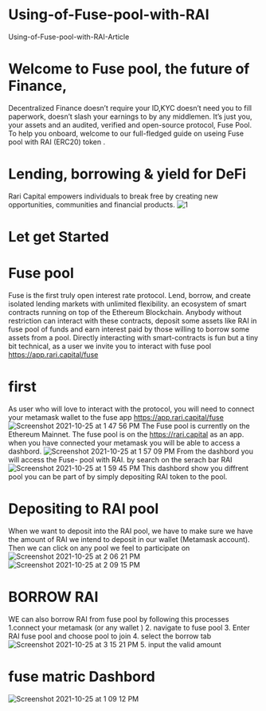# Using-of-Fuse-pool-with-RAI
Using-of-Fuse-pool-with-RAI-Article
# Welcome to Fuse pool, the future of Finance,
Decentralized Finance doesn’t require your ID,KYC doesn’t need you to fill paperwork, doesn’t slash your earnings to by any  middlemen.
It’s just you, your assets and an audited, verified and open-source protocol, Fuse Pool.
To help you onboard, welcome to our full-fledged guide on useing Fuse pool with RAI (ERC20) token .
# Lending, borrowing & yield for DeFi
Rari Capital empowers individuals to break free by creating new opportunities, communities and financial products.
![1](https://user-images.githubusercontent.com/47521458/138695229-f3a65b7f-df48-4836-89c6-5e07389033fe.png)

# Let get Started

# Fuse pool 
Fuse is the first truly open interest rate protocol. Lend, borrow, and create isolated lending markets with unlimited flexibility.
 an ecosystem of smart contracts running on top of the Ethereum Blockchain.
Anybody without restriction can interact with these contracts, deposit some assets like RAI in fuse  pool of funds and earn interest paid by those willing to borrow some assets from a pool.
Directly interacting with smart-contracts is fun but a tiny bit technical, as a user we invite you to interact with fuse pool https://app.rari.capital/fuse

# first 
 As user who will love to interact with the protocol, you will need to connect your metamask wallet to the fuse app https://app.rari.capital/fuse
 ![Screenshot 2021-10-25 at 1 47 56 PM](https://user-images.githubusercontent.com/47521458/138698032-fa489546-4578-47e3-b3e3-f55eb60fae41.png)
The Fuse  pool is currently on the Ethereum Mainnet.
The fuse pool is  on the https://rari.capital as an app. when you have connected your metamask you will be able to access a dashbord.
![Screenshot 2021-10-25 at 1 57 09 PM](https://user-images.githubusercontent.com/47521458/138699442-b219cfdd-3d5b-460f-affa-0ee615f423a6.png)
From the dashbord you will access the Fuse- pool with RAI. by search on the serach bar RAI
![Screenshot 2021-10-25 at 1 59 45 PM](https://user-images.githubusercontent.com/47521458/138699799-5838dcdf-04b1-4422-a252-5ee371c02e0a.png)
 This dashbord show you diffrent pool you can be part of by simply depositing RAI token to the pool.
 # Depositing to RAI pool
 When we want to deposit into the RAI pool, we have to make sure we have the amount of RAI we intend to deposit in our wallet (Metamask account). Then we can click on any pool we feel to participate on ![Screenshot 2021-10-25 at 2 06 21 PM](https://user-images.githubusercontent.com/47521458/138700849-46cd675c-6553-4cc9-a79d-52c5e9dad1b0.png)
![Screenshot 2021-10-25 at 2 09 15 PM](https://user-images.githubusercontent.com/47521458/138701310-9b70b92d-4d07-44c1-8aec-c72ecd0de45a.png)
 # BORROW RAI
WE can also borrow RAI from  fuse pool by following this processes 
1.connect your metamask (or any wallet )
2. navigate to fuse pool 
3. Enter RAI fuse pool and choose pool to join 
4. select the borrow tab 
![Screenshot 2021-10-25 at 3 15 21 PM](https://user-images.githubusercontent.com/47521458/138713479-eaadae39-a0f4-4623-bd73-6c495409d7d5.png)
5. input the valid amount 

# fuse matric Dashbord
![Screenshot 2021-10-25 at 1 09 12 PM](https://user-images.githubusercontent.com/47521458/138714115-3d62d5b0-c5ab-41c3-b0ae-774e5abee43b.png)

 
